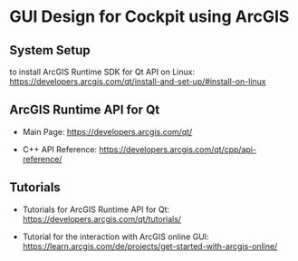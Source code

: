 # GUI Design for Cockpit using ArcGIS

## System Setup

to install ArcGIS Runtime SDK for Qt API on Linux:
https://developers.arcgis.com/qt/install-and-set-up/#install-on-linux

## ArcGIS Runtime API for Qt

* Main Page:
https://developers.arcgis.com/qt/

* C++ API Reference:
https://developers.arcgis.com/qt/cpp/api-reference/

## Tutorials

* Tutorials for ArcGIS Runtime API for Qt:
https://developers.arcgis.com/qt/tutorials/

* Tutorial for the interaction with ArcGIS online GUI:
https://learn.arcgis.com/de/projects/get-started-with-arcgis-online/

